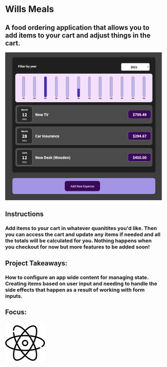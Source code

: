 # Wills Meals
## A food ordering application that allows you to add items to your cart and adjust things in the cart.
![Expense Tracker Preview](../../src/img/projects/previews/expense-tracker-preview.png)
## Instructions
### Add items to your cart in whatever quanitites you'd like. Then you can access the cart and update any items if needed and all the totals will be calculated for you. Nothing happens when you checkout for now but more features to be added soon!
## Project Takeaways:
### How to configure an app wide content for managing state. Creating items based on user input and needing to handle the side effects that happen as a result of working with form inputs.
## Focus:
### ![Atom Icon](../../src/img/atom.png)